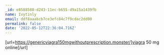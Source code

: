 ```yaml
---
_id: e8588580-d243-11ec-b655-d9a15a1439fb
name: Ivytinly
email: ddf8aaabcb7ce3efc84c7f9cdac2dd00
permalink: false
date: '2022-05-12T22:36:04.716Z'
---
```

[url=https://genericviagra150mgwithoutprescription.monster/]viagra 50 mg online[/url]
